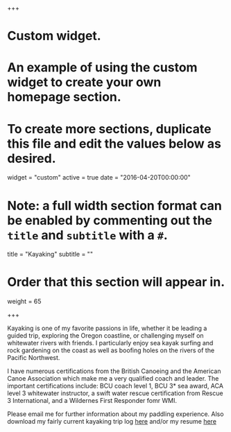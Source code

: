 +++
# Custom widget.
# An example of using the custom widget to create your own homepage section.
# To create more sections, duplicate this file and edit the values below as desired.
widget = "custom"
active = true
date = "2016-04-20T00:00:00"

# Note: a full width section format can be enabled by commenting out the `title` and `subtitle` with a `#`.
title = "Kayaking"
subtitle = ""

# Order that this section will appear in.
weight = 65

+++

Kayaking is one of my favorite passions in life, whether it be leading a guided trip, exploring the Oregon coastline, or challenging myself on whitewater rivers with friends. I particularly enjoy sea kayak surfing and rock gardening on the coast as well as boofing holes on the rivers of the Pacific Northwest. 

I have numerous certifications from the British Canoeing and the American Canoe Association which make me a very qualified coach and leader. The important certifications include: BCU coach level 1, BCU 3* sea award, ACA level 3 whitewater instructor, a swift water rescue certification from Rescue 3 International, and a Wildernes First Responder fomr WMI. 

Please email me for further information about my paddling experience. Also download my fairly current kayaking trip log <a href="file/log.pdf" target="\_blank">here</a> and/or my resume <a href="file/kayaking.pdf" target="\_blank">here</a>  